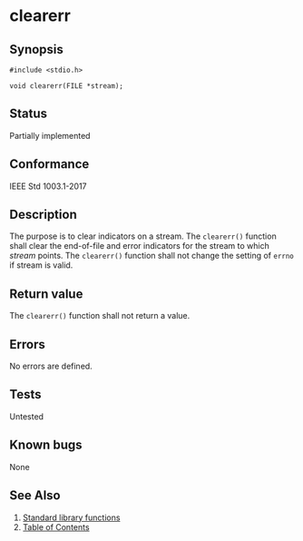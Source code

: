 # clearerr

## Synopsis

`#include <stdio.h>`

`void clearerr(FILE *stream);`

## Status

Partially implemented

## Conformance

IEEE Std 1003.1-2017

## Description

The purpose is to clear indicators on a stream. The `clearerr()` function shall clear the end-of-file and error
indicators for the stream to which _stream_ points.
The `clearerr()` function shall not change the setting of `errno` if stream is valid.

## Return value

The `clearerr()` function shall not return a value.

## Errors

No errors are defined.

## Tests

Untested

## Known bugs

None

## See Also

1. [Standard library functions](../functions.md)
2. [Table of Contents](../../../README.md)
